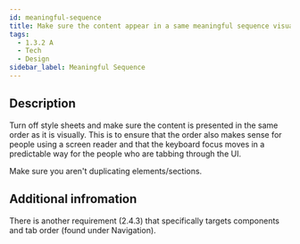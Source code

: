 ```yaml
---
id: meaningful-sequence
title: Make sure the content appear in a same meaningful sequence visually and in the source file
tags:
  - 1.3.2 A
  - Tech
  - Design
sidebar_label: Meaningful Sequence
---
```


## Description

Turn off style sheets and make sure the content is presented in the same order as it is visually. This is to ensure that the order also makes sense for people using a screen reader and that the keyboard focus moves in a predictable way for the people who are tabbing through the UI.  

Make sure you aren't duplicating elements/sections.

## Additional infromation

There is another requirement (2.4.3) that specifically targets components and tab order (found under Navigation).

